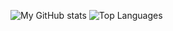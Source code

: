 ![My GitHub stats](https://github-readme-stats.vercel.app/api?username=Lixosama&show_icons=true&theme=dracula)
![Top Languages](https://github-readme-stats.vercel.app/api/top-langs/?username=Lixosama&layout=compact&theme=dracula)
